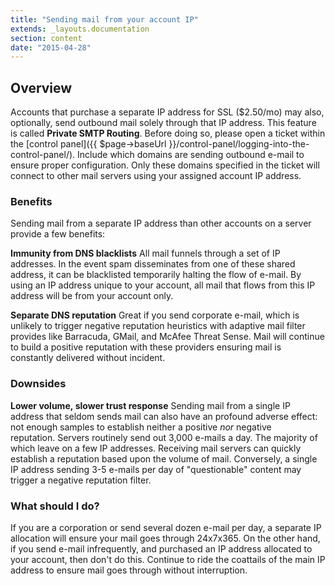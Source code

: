 ```yaml
---
title: "Sending mail from your account IP"
extends: _layouts.documentation
section: content
date: "2015-04-28"
---
```


## Overview

Accounts that purchase a separate IP address for SSL ($2.50/mo) may also, optionally, send outbound mail solely through that IP address. This feature is called **Private SMTP Routing**. Before doing so, please open a ticket within the [control panel]({{ $page->baseUrl }}/control-panel/logging-into-the-control-panel/). Include which domains are sending outbound e-mail to ensure proper configuration. Only these domains specified in the ticket will connect to other mail servers using your assigned account IP address.

### Benefits

Sending mail from a separate IP address than other accounts on a server provide a few benefits:

**Immunity from DNS blacklists** All mail funnels through a set of IP addresses. In the event spam disseminates from one of these shared address, it can be blacklisted temporarily halting the flow of e-mail. By using an IP address unique to your account, all mail that flows from this IP address will be from your account only.

**Separate DNS reputation** Great if you send corporate e-mail, which is unlikely to trigger negative reputation heuristics with adaptive mail filter provides like Barracuda, GMail, and McAfee Threat Sense. Mail will continue to build a positive reputation with these providers ensuring mail is constantly delivered without incident.

### Downsides

**Lower volume, slower trust response** Sending mail from a single IP address that seldom sends mail can also have an profound adverse effect: not enough samples to establish neither a positive _nor_ negative reputation. Servers routinely send out 3,000 e-mails a day. The majority of which leave on a few IP addresses. Receiving mail servers can quickly establish a reputation based upon the volume of mail. Conversely, a single IP address sending 3-5 e-mails per day of "questionable" content may trigger a negative reputation filter.

### What should I do?

If you are a corporation or send several dozen e-mail per day, a separate IP allocation will ensure your mail goes through 24x7x365. On the other hand, if you send e-mail infrequently, and purchased an IP address allocated to your account, then don't do this. Continue to ride the coattails of the main IP address to ensure mail goes through without interruption.
